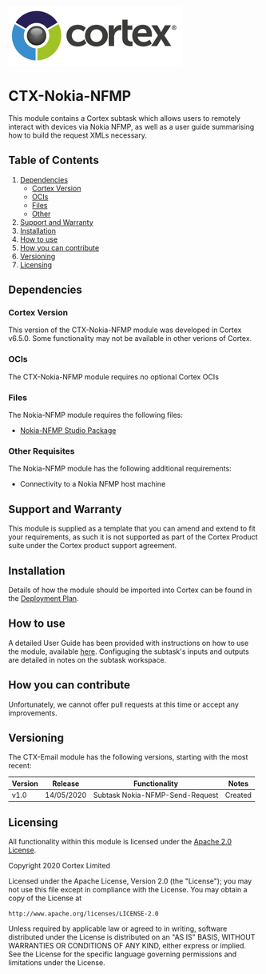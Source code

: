 <a href="https://www.cortex-ia.co.uk/" target="_blank"><img src="https://github.com/CortexIATest/CTXImages/blob/master/Cortex-350-120.png" alt="Welcome to Cortex!" width="350" height="120" border="0"></a>

# CTX-Nokia-NFMP
This module contains a Cortex subtask which allows users to remotely interact with devices via Nokia NFMP, as well as a user guide summarising how to build the request XMLs necessary.

## Table of Contents
1) [Dependencies](#dependencies)
    * [Cortex Version](#cortex-version)
    * [OCIs](#ocis)
    * [Files](#files)
    * [Other](#other)
1) [Support and Warranty](#support-and-warranty)
1) [Installation](#installation)
1) [How to use](#how-to-use)
1) [How you can contribute](#how-you-can-contribute)
1) [Versioning](#versioning)
1) [Licensing](#licensing)

## Dependencies
### Cortex Version
This version of the CTX-Nokia-NFMP module was developed in Cortex v6.5.0. Some functionality may not be available in other verions of Cortex.

### OCIs
The CTX-Nokia-NFMP module requires no optional Cortex OCIs

### Files
The Nokia-NFMP module requires the following files:
* [Nokia-NFMP Studio Package](https://github.com/CortexIntelligentAutomation/CTX-Nokia-NFMP/releases/download/Cortex-IA/CTX-Nokia-NFMP.studiopkg)

### Other Requisites
The Nokia-NFMP module has the following additional requirements:
* Connectivity to a Nokia NFMP host machine

## Support and Warranty 
This module is supplied as a template that you can amend and extend to fit your requirements, as such it is not supported as part of the Cortex Product suite under the Cortex product support agreement.

## Installation
Details of how the module should be imported into Cortex can be found in the [Deployment Plan](https://github.com/CortexIntelligentAutomation/CTX-Nokia-NFMP/blob/master/CTX-Nokia-NFMP%20-%20Deployment%20Plan.pdf).

## How to use
A detailed User Guide has been provided with instructions on how to use the module, available [here](https://github.com/CortexIntelligentAutomation/CTX-Nokia-NFMP/blob/master/CTX-Nokia-NFMP%20-%20User%20Guide.pdf). Configuging the subtask's inputs and outputs are detailed in notes on the subtask workspace.

## How you can contribute
Unfortunately, we cannot offer pull requests at this time or accept any improvements.

## Versioning
The CTX-Email module has the following versions, starting with the most recent:

Version | Release | Functionality | Notes
------------ | ------------- | ----------- | -----------
v1.0 | 14/05/2020 | Subtask Nokia-NFMP-Send-Request | Created

## Licensing
All functionality within this module is licensed under the [Apache 2.0 License](https://www.apache.org/licenses/LICENSE-2.0).

Copyright 2020 Cortex Limited

Licensed under the Apache License, Version 2.0 (the "License");
you may not use this file except in compliance with the License.
You may obtain a copy of the License at

    http://www.apache.org/licenses/LICENSE-2.0

Unless required by applicable law or agreed to in writing, software
distributed under the License is distributed on an "AS IS" BASIS,
WITHOUT WARRANTIES OR CONDITIONS OF ANY KIND, either express or implied.
See the License for the specific language governing permissions and
limitations under the License.

